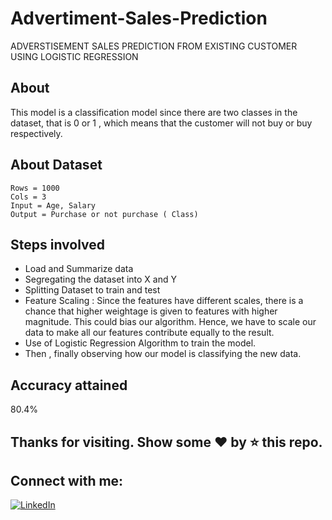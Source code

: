 # Advertiment-Sales-Prediction
 ADVERSTISEMENT SALES PREDICTION FROM EXISTING CUSTOMER USING LOGISTIC REGRESSION
 
##  About
This model is a classification model since there are two classes in the dataset, that is 0 or 1 , which means that the customer will not buy or buy respectively.

## About Dataset
```
Rows = 1000
Cols = 3
Input = Age, Salary
Output = Purchase or not purchase ( Class)
```

## Steps involved

* Load and Summarize data 
* Segregating the dataset into X and Y
* Splitting Dataset to train and test
* Feature Scaling : Since the features have different scales, there is a chance that higher weightage is given to features with higher magnitude. This could bias our algorithm. Hence, we have to scale our data to make all our features contribute equally to the result.
* Use of Logistic Regression Algorithm to train the model.
* Then , finally observing how our model is classifying the new data.

## Accuracy attained
80.4%

## Thanks for visiting. Show some ♥️ by :star: this repo.

## Connect with me:
[![LinkedIn](https://img.shields.io/static/v1.svg?label=connect&message=@jyotika&color=9cf&logo=linkedin&style=flat&logoColor=white&colorA=blue)](https://www.linkedin.com/in/jyotika-bhatti-a384a0194/)

